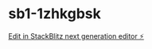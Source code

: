 # sb1-1zhkgbsk

[Edit in StackBlitz next generation editor ⚡️](https://stackblitz.com/~/github.com/dmenchaca/sb1-1zhkgbsk)